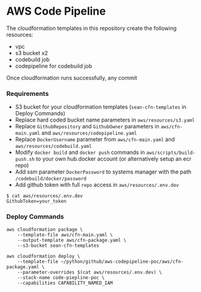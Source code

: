 # AWS Code Pipeline

The cloudformation templates in this repository create the following resources:
- vpc
- s3 bucket x2
- codebuild job
- codepipeline for codebuild job

Once cloudformation runs successfully, any commit

### Requirements
- S3 bucket for your cloudformation templates (`sean-cfn-templates` in Deploy Commands)
- Replace hard coded bucket name parameters in `aws/resources/s3.yaml`
- Replace `GithubRepository` and `GithubOwner` parameters in `aws/cfn-main.yaml` and `aws/resources/codepipeline.yaml`
- Replace `DockerUsername` parameter from `aws/cfn-main.yaml` and `aws/resources/codebuild.yaml`
- Modify `docker build` and `docker push` commands in `aws/scripts/build-push.sh` to your own hub.docker account (or alternatively setup an ecr repo)
- Add ssm parameter `DockerPassword` to systems manager with the path `/codebuild/docker/password`
- Add github token with full `repo` access in `aws/resources/.env.dev`
```
$ cat aws/resources/.env.dev
GithubToken=your_token
```

### Deploy Commands
```
aws cloudformation package \
    --template-file aws/cfn-main.yaml \
    --output-template aws/cfn-package.yaml \
    --s3-bucket sean-cfn-templates

aws cloudformation deploy \
    --template-file ~/python/github/aws-codepipeline-poc/aws/cfn-package.yaml \
    --parameter-overrides $(cat aws/resources/.env.dev) \
    --stack-name code-piepline-poc \
    --capabilities CAPABILITY_NAMED_IAM
```
